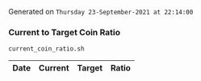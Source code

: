 Generated on `Thursday 23-September-2021 at 22:14:00`

### Current to Target Coin Ratio
`current_coin_ratio.sh`

Date|Current|Target|Ratio
---|---|---|---

